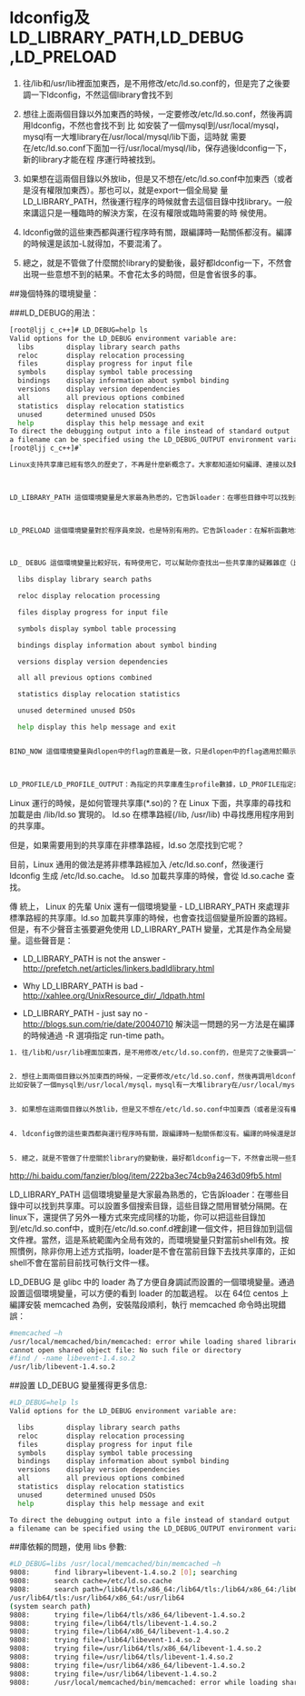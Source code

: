 # ldconfig及 LD_LIBRARY_PATH,LD_DEBUG ,LD_PRELOAD



1. 往/lib和/usr/lib裡面加東西，是不用修改/etc/ld.so.conf的，但是完了之後要調一下ldconfig，不然這個library會找不到

2. 想往上面兩個目錄以外加東西的時候，一定要修改/etc/ld.so.conf，然後再調用ldconfig，不然也會找不到
比 如安裝了一個mysql到/usr/local/mysql，mysql有一大堆library在/usr/local/mysql/lib下面，這時就 需要在/etc/ld.so.conf下面加一行/usr/local/mysql/lib，保存過後ldconfig一下，新的library才能在程 序運行時被找到。

3. 如果想在這兩個目錄以外放lib，但是又不想在/etc/ld.so.conf中加東西（或者是沒有權限加東西）。那也可以，就是export一個全局變 量LD_LIBRARY_PATH，然後運行程序的時候就會去這個目錄中找library。一般來講這只是一種臨時的解決方案，在沒有權限或臨時需要的時 候使用。

4. ldconfig做的這些東西都與運行程序時有關，跟編譯時一點關係都沒有。編譯的時候還是該加-L就得加，不要混淆了。

5. 總之，就是不管做了什麼關於library的變動後，最好都ldconfig一下，不然會出現一些意想不到的結果。不會花太多的時間，但是會省很多的事。



##幾個特殊的環境變量：
 
###LD_DEBUG的用法：

```sh 
[root@ljj c_c++]# LD_DEBUG=help ls
Valid options for the LD_DEBUG environment variable are:
  libs        display library search paths
  reloc       display relocation processing
  files       display progress for input file
  symbols     display symbol table processing
  bindings    display information about symbol binding
  versions    display version dependencies
  all         all previous options combined
  statistics  display relocation statistics
  unused      determined unused DSOs
  help        display this help message and exit
To direct the debugging output into a file instead of standard output
a filename can be specified using the LD_DEBUG_OUTPUT environment variable.
[root@ljj c_c++]#`
```

```sh
Linux支持共享庫已經有悠久的歷史了，不再是什麼新概念了。大家都知道如何編譯、連接以及動態加載(dlopen/dlsym/dlclose) 共享庫。但是，可能很多人，甚至包括一些高手，對共享庫相關的一些環境變量認識模糊。當然，不知道這些環境變量，也可以用共享庫，但是，若知道它們，可能就會用得更好。下面介紹一些常用的環境變量，希望對家有所幫助：

 

LD_LIBRARY_PATH 這個環境變量是大家最為熟悉的，它告訴loader：在哪些目錄中可以找到共享庫。可以設置多個搜索目錄，這些目錄之間用冒號分隔開。在linux下，還提供了另外一種方式來完成同樣的功能，你可以把這些目錄加到/etc/ld.so.conf中，或則在/etc/ld.so.conf.d裡創建一個文件，把目錄加到這個文件裡。當然，這是系統範圍內全局有效的，而環境變量只對當前shell有效。按照慣例，除非你用上述方式指明，loader是不會在當前目錄下去找共享庫的，正如shell不會在當前目前找可執行文件一樣。

 

LD_PRELOAD 這個環境變量對於程序員來說，也是特別有用的。它告訴loader：在解析函數地址時，優先使用LD_PRELOAD裡指定的共享庫中的函數。這為調試提供了方便，比如，對於C/C++程序來說，內存錯誤最難解決了。常見的做法就是重載malloc系列函數，但那樣做要求重新編譯程序，比較麻煩。使用LD_PRELOAD機制，就不用重新編譯了，把包裝函數庫編譯成共享庫，並在LD_PRELOAD加入該共享庫的名稱，這些包裝函數就會自動被調用了。在linux下，還提供了另外一種方式來完成同樣的功能，你可以把要優先加載的共享庫的文件名寫在/etc/ld.so.preload裡。當然，這是系統範圍內全局有效的，而環境變量只對當前shell有效。

 

LD_ DEBUG 這個環境變量比較好玩，有時使用它，可以幫助你查找出一些共享庫的疑難雜症（比如同名函數引起的問題）。同時，利用它，你也可以學到一些共享庫加載過程的知識。它的參數如下：

  libs display library search paths

  reloc display relocation processing

  files display progress for input file

  symbols display symbol table processing

  bindings display information about symbol binding

  versions display version dependencies

  all all previous options combined

  statistics display relocation statistics

  unused determined unused DSOs

  help display this help message and exit


BIND_NOW 這個環境變量與dlopen中的flag的意義是一致，只是dlopen中的flag適用於顯示加載的情況，而BIND_NOW/BIND_NOT適用於隱式加載。

 

LD_PROFILE/LD_PROFILE_OUTPUT：為指定的共享庫產生profile數據，LD_PROFILE指定共享庫的名稱，LD_PROFILE_OUTPUT指定輸出profile文件的位置，是一個目錄，且必須存在，默認的目錄為/var/tmp/或/var/profile。通過profile數據，你可以得到一些該共享庫中函數的使用統計信息。
```


Linux 運行的時候，是如何管理共享庫(*.so)的？在 Linux 下面，共享庫的尋找和加載是由 /lib/ld.so 實現的。 ld.so 在標準路經(/lib, /usr/lib) 中尋找應用程序用到的共享庫。


但是，如果需要用到的共享庫在非標準路經，ld.so 怎麼找到它呢？


目前，Linux 通用的做法是將非標準路經加入 /etc/ld.so.conf，然後運行 ldconfig 生成 /etc/ld.so.cache。 ld.so 加載共享庫的時候，會從 ld.so.cache 查找。


傳 統上， Linux 的先輩 Unix 還有一個環境變量 - LD_LIBRARY_PATH 來處理非標準路經的共享庫。ld.so 加載共享庫的時候，也會查找這個變量所設置的路經。但是，有不少聲音主張要避免使用 LD_LIBRARY_PATH 變量，尤其是作為全局變量。這些聲音是：


* LD_LIBRARY_PATH is not the answer - http://prefetch.net/articles/linkers.badldlibrary.html

* Why LD_LIBRARY_PATH is bad - http://xahlee.org/UnixResource_dir/_/ldpath.html 

* LD_LIBRARY_PATH - just say no - http://blogs.sun.com/rie/date/20040710
解決這一問題的另一方法是在編譯的時候通過 -R<path> 選項指定 run-time path。


```sh
1. 往/lib和/usr/lib裡面加東西，是不用修改/etc/ld.so.conf的，但是完了之後要調一下ldconfig，不然這個library會找不到


2. 想往上面兩個目錄以外加東西的時候，一定要修改/etc/ld.so.conf，然後再調用ldconfig，不然也會找不到
比如安裝了一個mysql到/usr/local/mysql，mysql有一大堆library在/usr/local/mysql/lib下面，這時就需要在/etc/ld.so.conf下面加一行/usr/local/mysql/lib，保存過後ldconfig一下，新的library才能在程序運行時被找到。


3. 如果想在這兩個目錄以外放lib，但是又不想在/etc/ld.so.conf中加東西（或者是沒有權限加東西）。那也可以，就是export一個全局變量LD_LIBRARY_PATH，然後運行程序的時候就會去這個目錄中找library。一般來講這只是一種臨時的解決方案，在沒有權限或臨時需要的時候使用。


4. ldconfig做的這些東西都與運行程序時有關，跟編譯時一點關係都沒有。編譯的時候還是該加-L就得加，不要混淆了。


5. 總之，就是不管做了什麼關於library的變動後，最好都ldconfig一下，不然會出現一些意想不到的結果。不會花太多的時間，但是會省很多的事。

```
http://hi.baidu.com/fanzier/blog/item/222ba3ec74cb9a2463d09fb5.html




LD_LIBRARY_PATH 這個環境變量是大家最為熟悉的，它告訴loader：在哪些目錄中可以找到共享庫。可以設置多個搜索目錄，這些目錄之間用冒號分隔開。在linux下，還提供了另外一種方式來完成同樣的功能，你可以把這些目錄加到/etc/ld.so.conf中，或則在/etc/ld.so.conf.d裡創建一個文件，把目錄加到這個文件裡。當然，這是系統範圍內全局有效的，而環境變量只對當前shell有效。按照慣例，除非你用上述方式指明，loader是不會在當前目錄下去找共享庫的，正如shell不會在當前目前找可執行文件一樣。
 


LD_DEBUG 是 glibc 中的 loader 為了方便自身調試而設置的一個環境變量。通過設置這個環境變量，可以方便的看到 loader 的加載過程。 以在 64位 centos 上編譯安裝 memcached 為例，安裝階段順利，執行 memcached 命令時出現錯誤：

```sh
#memcached –h
/usr/local/memcached/bin/memcached: error while loading shared libraries: libevent-1.4.so.2:
cannot open shared object file: No such file or directory
#find / -name libevent-1.4.so.2
/usr/lib/libevent-1.4.so.2
```

##設置 LD_DEBUG 變量獲得更多信息:

```sh
#LD_DEBUG=help ls
Valid options for the LD_DEBUG environment variable are:

  libs        display library search paths
  reloc       display relocation processing
  files       display progress for input file
  symbols     display symbol table processing
  bindings    display information about symbol binding
  versions    display version dependencies
  all         all previous options combined
  statistics  display relocation statistics
  unused      determined unused DSOs
  help        display this help message and exit

To direct the debugging output into a file instead of standard output
a filename can be specified using the LD_DEBUG_OUTPUT environment variable.
```

##庫依賴的問題，使用 libs 參數:

```sh
#LD_DEBUG=libs /usr/local/memcached/bin/memcached –h
9808:      find library=libevent-1.4.so.2 [0]; searching
9808:      search cache=/etc/ld.so.cache
9808:      search path=/lib64/tls/x86_64:/lib64/tls:/lib64/x86_64:/lib64:/usr/lib64/tls/x86_64
/usr/lib64/tls:/usr/lib64/x86_64:/usr/lib64
(system search path)
9808:      trying file=/lib64/tls/x86_64/libevent-1.4.so.2
9808:      trying file=/lib64/tls/libevent-1.4.so.2
9808:      trying file=/lib64/x86_64/libevent-1.4.so.2
9808:      trying file=/lib64/libevent-1.4.so.2
9808:      trying file=/usr/lib64/tls/x86_64/libevent-1.4.so.2
9808:      trying file=/usr/lib64/tls/libevent-1.4.so.2
9808:      trying file=/usr/lib64/x86_64/libevent-1.4.so.2
9808:      trying file=/usr/lib64/libevent-1.4.so.2
9808:      /usr/local/memcached/bin/memcached: error while loading shared libraries: libevent-1.4.so.2: cannot open shared object file: No such file or directory
```



